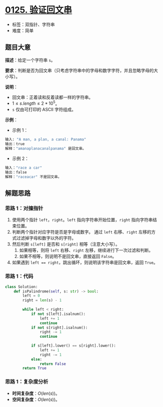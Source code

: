 # [0125. 验证回文串](https://leetcode.cn/problems/valid-palindrome/)

- 标签：双指针、字符串
- 难度：简单

## 题目大意

**描述**：给定一个字符串 `s`。

**要求**：判断是否为回文串（只考虑字符串中的字母和数字字符，并且忽略字母的大小写）。

**说明**：

- 回文串：正着读和反着读都一样的字符串。
- $1 \le s.length \le 2 * 10^5$。
- `s` 仅由可打印的 ASCII 字符组成。

**示例**：

- 示例 1：

```python
输入: "A man, a plan, a canal: Panama"
输出：true
解释："amanaplanacanalpanama" 是回文串。
```

- 示例 2：

```python
输入："race a car"
输出：false
解释："raceacar" 不是回文串。
```

## 解题思路

### 思路 1：对撞指针

1. 使用两个指针 `left`，`right`。`left` 指向字符串开始位置，`right` 指向字符串结束位置。
2. 判断两个指针对应字符是否是字母或数字。 通过 `left` 右移、`right` 左移的方式过滤掉字母和数字以外的字符。
3. 然后判断 `s[left]` 是否和 `s[right]` 相等（注意大小写）。
   1. 如果相等，则将 `left` 右移、`right` 左移，继续进行下一次过滤和判断。
   2. 如果不相等，则说明不是回文串，直接返回 `False`。
4. 如果遇到 `left == right`，跳出循环，则说明该字符串是回文串，返回 `True`。

### 思路 1：代码

```python
class Solution:
    def isPalindrome(self, s: str) -> bool:
        left = 0
        right = len(s) - 1
        
        while left < right:
            if not s[left].isalnum():
                left += 1
                continue
            if not s[right].isalnum():
                right -= 1
                continue
            
            if s[left].lower() == s[right].lower():
                left += 1
                right -= 1
            else:
                return False
        return True
```

### 思路 1：复杂度分析

- **时间复杂度**：$O(len(s))$。
- **空间复杂度**：$O(len(s))$。
